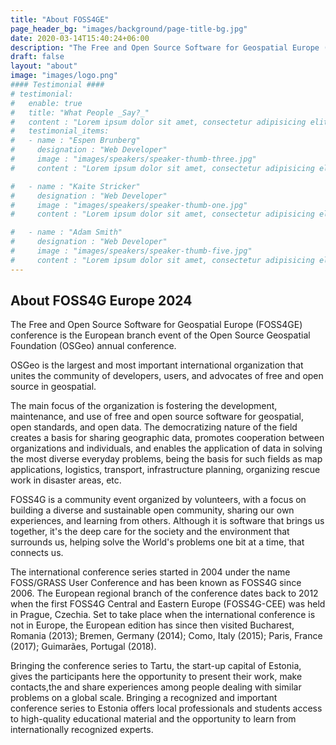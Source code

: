 ```yaml
---
title: "About FOSS4GE"
page_header_bg: "images/background/page-title-bg.jpg"
date: 2020-03-14T15:40:24+06:00
description: "The Free and Open Source Software for Geospatial Europe (FOSS4GE) conference is the European branch event of the Open Source Geospatial Foundation (OSGeo) annual conference. "
draft: false
layout: "about"
image: "images/logo.png"
#### Testimonial ####
# testimonial:
#   enable: true
#   title: "What People _Say?_"
#   content : "Lorem ipsum dolor sit amet, consectetur adipisicing elit. Deleniti aliquid vero harum rerum voluptates, ab, ullam."
#   testimonial_items:
#   - name : "Espen Brunberg"
#     designation : "Web Developer"
#     image : "images/speakers/speaker-thumb-three.jpg"
#     content : "Lorem ipsum dolor sit amet, consectetur adipisicing elit. Reiciendis voluptate modi sunt placeat in vel illo dolorem, atque maxime voluptates optio fugit iure cum ipsa quo quaerat! Veritatis, modi. Laudantium provident deleniti earum voluptas delectus, labore dolor dolorem amet expedita."

#   - name : "Kaite Stricker"
#     designation : "Web Developer"
#     image : "images/speakers/speaker-thumb-one.jpg"
#     content : "Lorem ipsum dolor sit amet, consectetur adipisicing elit. Reiciendis voluptate modi sunt placeat in vel illo dolorem, atque maxime voluptates optio fugit iure cum ipsa quo quaerat! Veritatis, modi. Laudantium provident deleniti earum voluptas delectus, labore dolor dolorem amet expedita."

#   - name : "Adam Smith"
#     designation : "Web Developer"
#     image : "images/speakers/speaker-thumb-five.jpg"
#     content : "Lorem ipsum dolor sit amet, consectetur adipisicing elit. Reiciendis voluptate modi sunt placeat in vel illo dolorem, atque maxime voluptates optio fugit iure cum ipsa quo quaerat! Veritatis, modi. Laudantium provident deleniti earum voluptas delectus, labore dolor dolorem amet expedita."
---
```


## About FOSS4G Europe 2024
The Free and Open Source Software for Geospatial Europe (FOSS4GE) conference is the
European branch event of the Open Source Geospatial Foundation (OSGeo) annual
conference.

OSGeo is the largest and most important international organization
that unites the community of developers, users, and advocates of free and
open source in geospatial.

The main focus of the organization is fostering the development, maintenance, 
and use of free and open source software for geospatial, open standards, and
open data. The democratizing nature of the field creates a basis for sharing
geographic data, promotes cooperation between organizations and individuals,
and enables the application of data in solving the most diverse everyday
problems, being the basis for such fields as map applications, logistics,
transport, infrastructure planning, organizing rescue work in
disaster areas, etc.

FOSS4G is a community event organized by volunteers, with a focus on
building a diverse and sustainable open community, sharing our own experiences, 
and learning from others. Although it is software that brings us together, it's
the deep care for the society and the environment that surrounds us, helping
solve the World's problems one bit at a time, that connects us.

The international conference series started in 2004 under the name FOSS/GRASS
User Conference and has been known as FOSS4G since 2006. The European regional
branch of the conference dates back to 2012 when the first FOSS4G Central and
Eastern Europe (FOSS4G-CEE) was held in Prague, Czechia. Set to take place when
the international conference is not in Europe, the European edition has since
then visited Bucharest, Romania (2013); Bremen, Germany (2014);
Como, Italy (2015); Paris, France (2017); Guimarães, Portugal (2018).

Bringing the conference series to Tartu, the start-up capital of Estonia, gives
the participants here the opportunity to present their work, make contacts,the  and
share experiences among people dealing with similar problems on a global scale.
Bringing a recognized and important conference series to Estonia offers local
professionals and students access to high-quality educational material and the
opportunity to learn from internationally recognized experts.
